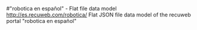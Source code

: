 #"robotica en español" - Flat file data model
http://es.recuweb.com/robotica/
Flat JSON file data model of the recuweb portal "robotica en español"
